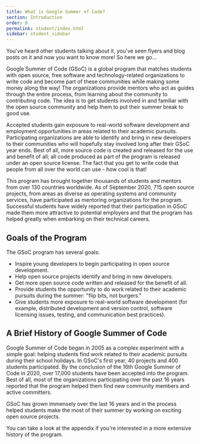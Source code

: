 ```yaml
---
title: What is Google Summer of Code?
section: Introduction
order: 0
permalink: student/index.html
sidebar: student_sidebar
---
```


You've heard other students talking about it, you've seen flyers and blog posts on it and now you want to know more! So here we go...

Google Summer of Code (GSoC) is a global program that matches students with open source, free software and technology-related organizations to write code and become  part of these communities while making some money along the way! The organizations provide mentors who act as guides through the entire process, from learning about the community to contributing code. The idea is to get students involved in and familiar with the open source community and help them to put their summer break to good use.

Accepted students gain exposure to real-world software development and employment opportunities in areas related to their academic pursuits. Participating organizations are able to identify and bring in new developers to their communities who will hopefully stay involved long after their GSoC year ends. Best of all, more source code is created and released for the use and benefit of all; all code produced as part of the program is released under an open source license. The fact that you get to write code that people from all over the world can use - how cool is that!

This program has brought together thousands of students and mentors from over 130 countries worldwide. As of September 2020, 715 open source projects, from areas as diverse as operating systems and community services, have participated as mentoring organizations for the program. Successful students have widely reported that their participation in GSoC made them more attractive to potential employers and that the program has helped greatly when embarking on their technical careers.

## Goals of the Program

The GSoC program has several goals:

* Inspire young developers to begin participating in open source development.
* Help open source projects identify and bring in new developers.
* Get more open source code written and released for the benefit of all.
* Provide students the opportunity to do work related to their academic pursuits during the summer: "flip bits, not burgers."
* Give students more exposure to real-world software development (for example, distributed development and version control, software licensing issues, testing, and communication best practices).

## A Brief History of Google Summer of Code

Google Summer of Code began in 2005 as a complex experiment with a simple goal: helping students find work related to their academic pursuits during their school holidays. In GSoC's first year, 40 projects and 400 students participated. By the conclusion of the 16th Google Summer of Code in 2020, over 17,000 students have been accepted into the program. Best of all, most of the organizations participating over the past 16 years reported that the program helped them find new community members and active committers.

GSoC has grown immensely over the last 16 years and in the process helped students make the most of their summer by working on exciting open source projects.

You can take a look at the appendix if you're interested in a more extensive history of the program.
